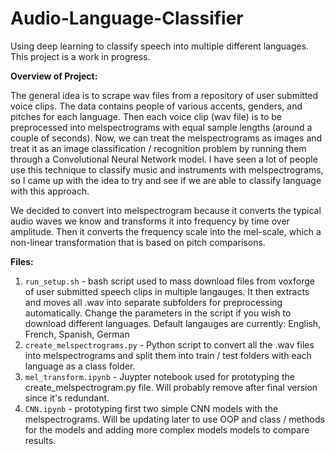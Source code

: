 # Audio-Language-Classifier
Using deep learning to classify speech into multiple different languages. This project is a work in progress.

**Overview of Project:**

The general idea is to scrape wav files from a repository of user submitted voice clips. The data contains people of various accents, genders, and pitches for each language. 
Then each voice clip (wav file) is to be preprocessed into melspectrograms with equal sample lengths (around a couple of seconds). Now, we can treat the melspectrograms as images and treat it as an image classification / recognition problem by running them through a Convolutional Neural Network model. I have seen a lot of people use this technique to classify music and instruments with melspectrograms, so I came up with the idea to try and see if we are able to classify language with this approach. 

We decided to convert into melspectrogram because it converts the typical audio waves we know and transforms it into frequency by time over amplitude. Then it converts the frequency scale into the mel-scale, which a non-linear transformation that is based on pitch comparisons. 


**Files:**

1. `run_setup.sh` - bash script used to mass download files from voxforge of user submitted speech clips in multiple langauges. It then extracts and moves all .wav into separate subfolders for preprocessing automatically. Change the parameters in the script if you wish to download different languages. Default langauges are currently:  English, French, Spanish, German
2. `create_melspectrograms.py` - Python script to convert all the .wav files into melspectrograms and split them into train / test folders with each language as a class folder.
3. `mel_transform.ipynb` - Juypter notebook used for prototyping the create_melspectrogram.py file. Will probably remove after final version since it's redundant.
4. `CNN.ipynb` - prototyping first two simple CNN models with the melspectrograms. Will be updating later to use OOP and class / methods for the models and adding more complex models models to compare results. 


